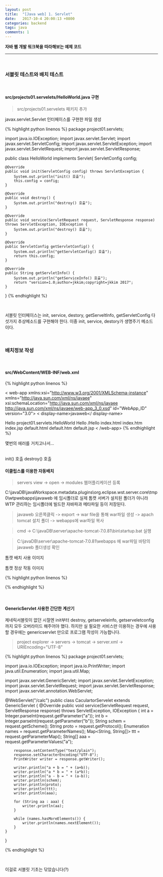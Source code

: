 ```yaml
---
layout: post
title:  "[Java web] 1. Servlet"
date:   2017-10-4 20:00:13 +0800
categories: backend
tags: java
comments: 1
---
```


**자바 웹 개발 워크북을 따라해보는 예제 코드**

---

<br>

### 서블릿 테스트와 배치 테스트

<br>

#### src/projects01.servelets/HelloWorld.java 구현

> src/projects01.servelets 패키지 추가

javax.servlet.Servlet 인터페이스를 구현한 파일 생성

{% highlight python linenos %}
package project01.servlets;

import java.io.IOException;
import javax.servlet.Servlet;
import javax.servlet.ServletConfig;
import javax.servlet.ServletException;
import javax.servlet.ServletRequest;
import javax.servlet.ServletResponse;

public class HelloWorld implements Servlet{
    ServletConfig config;
    
    @Override
    public void init(ServletConfig config) throws ServletException {
        System.out.println("init() 호출");
        this.config = config;
    }
    
    @Override
    public void destroy() {
        System.out.println("destroy() 호출");
    }
    
    @Override
    public void service(ServletRequest request, ServletResponse response) 
    throws ServletException, IOException {
        System.out.println("destroy() 호출");
    }
    
    @Override
    public ServletConfig getServletConfig() {
        System.out.println("getServletConfig() 호출");
        return this.config;
    }
    
    @Override
    public String getServletInfo() {
        System.out.println("getServiceInfo() 호출");
        return "version=1.0;author=jkkim;copyright=jkkim 2017";
    }
}
{% endhighlight %}

<br>

서블릿 인터페이스는 init, service, destory, getServeltInfo, getServletConfig 다섯가지 추상메소드를 구현해야 한다. 이중
init, service, destory가 생명주기 메소드 이다.

<br>

### 배치정보 작성

<br>

#### src/WebContent/WEB-INF/web.xml

{% highlight python linenos %}
<? xml version="1.0" encoding="UTF-8"?>
< web-app xmlns:xsi="http://www.w3.org/2001/XMLSchema-instance" xmlns="http://java.sun.com/xml/ns/javaee" xsi:schemaLocation="http://java.sun.com/xml/ns/javaee http://java.sun.com/xml/ns/javaee/web-app_3_0.xsd" id="WebApp_ID" version="3.0">
  < display-name>javaweb</ display-name>
  
  <!-- 서블릿 선언 -->
  <servlet>
    <servlet-name>Hello</servlet-name>
    <servlet-class>project01.servlets.HelloWorld</servlet-class>
  </servlet>
  <!-- 서블릿과 URL 연결 -->
  <servlet-mapping>
    <servlet-name>Hello</servlet-name>
    <url-pattern>/Hello</url-pattern>
  </servlet-mapping>
  
  <welcome-file-list>
    <welcome-file>index.html</welcome-file>
    <welcome-file>index.htm</welcome-file>
    <welcome-file>index.jsp</welcome-file>
    <welcome-file>default.html</welcome-file>
    <welcome-file>default.htm</welcome-file>
    <welcome-file>default.jsp</welcome-file>
  </welcome-file-list>
< /web-app>
{% endhighlight %}

몇번의 에러를 거치고나서...

<br>
init() 호출
destroy() 호출

<br>

#### 이클립스를 이용한 자동배치

> servers view -> open -> modules 웹어플리케이션 등록

C:\javaDB\javaWorkspace\.metadata\.plugins\org.eclipse.wst.server.core\tmp0\wtpwebapps\javaweb 에 임시폴더로 실제 톰캣 서버가 설치된 폴더가 아니라 WTP 관리하는 임시폴더에 빌드한 자바파과 메타파일 등이 저장된다.

>  javaweb 오른쪽클릭 -> export -> war file을 통해 war파일 생성 -> apach tomcat 설치 폴더 -> webapps에 war파일 복사

> cmd -> C:\javaDB\server\apache-tomcat-7.0.81\bin\startup.bat 실행

> C:\javaDB\server\apache-tomcat-7.0.81\webapps 에 war파일 바탕의 javaweb 폴더생성 확인

톰캣 배치 사용 이미지 

톰캣 정상 작동 이미지 

{% highlight python linenos %}

{% endhighlight %}

<br>


#### GenericServlet 사용한 간단한 계산기

제네릭서블릿이 없던 시절엔 init부터 destroy, getserveleinfo, getserveletconfig 까지 모두 오버라이드 해주어야 했다. 하지만 실 필요한 서비스만 이용하는 경우에 사용 할 경우에는 genericservlet 만으로 프로그램 작성이 가능합니다.

> project explorer -> servers -> tomcat -> server.xml -> URIEncoding="UTF-8"

{% highlight python linenos %}
package project01.servlets;

import java.io.IOException;
import java.io.PrintWriter;
import java.util.Enumeration;
import java.util.Map;

import javax.servlet.GenericServlet;
import javax.servlet.ServletException;
import javax.servlet.ServletRequest;
import javax.servlet.ServletResponse;
import javax.servlet.annotation.WebServlet;

@WebServlet("/calc")
public class CaculartorServelet extends GenericServlet {
    @Override
    public void service(ServletRequest request, ServletResponse response) throws ServletException, IOException {
        int a = Integer.parseInt(request.getParameter("a"));
        int b = Integer.parseInt(request.getParameter("b"));
        String schem = request.getScheme();
        String proto = request.getProtocol();
        Enumeration<String> names = request.getParameterNames();
        Map<String, String[]> ttt = request.getParameterMap();
        String[] aaa = request.getParameterValues("a");
        
        response.setContentType("text/plain");
        response.setCharacterEncoding("UTF-8");
        PrintWriter writer = response.getWriter();
        
        writer.println("a + b = " + (a+b));
        writer.println("a * b = " + (a*b));
        writer.println("a - b = " + (a-b));
        writer.println(schem);
        writer.println(proto);
        writer.println(ttt);
        writer.println(aaa);
        
        for (String aa : aaa) {
            writer.println(aa);
        }

        while (names.hasMoreElements()) {
            writer.println(names.nextElement());
        }
    }
}

{% endhighlight %}

<br>

이걸로 서블릿 기초는 닦았습니다(?)
